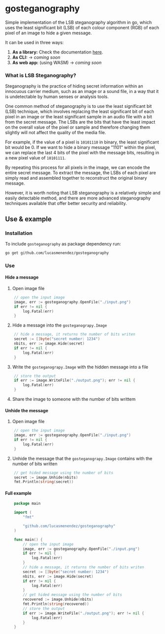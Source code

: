 # gosteganography
Simple implementation of the LSB steganography algorithm in go, which uses the least significant bit (LSB) of each colour component (RGB) of each pixel of an image to hide a given message. 

It can be used in three ways:
 1. **As a library:** Check the documentation [here]().
 2. **As CLI:**  -> *coming soon*
 3. **As web app:** (using WASM) -> *coming soon*

### What is LSB Steganography?

Steganography is the practice of hiding secret information within an innocuous carrier medium, such as an image or a sound file, in a way that it is undetectable by human senses or analysis tools.

One common method of steganography is to use the least significant bit (LSB) technique, which involves replacing the least significant bit of each pixel in an image or the least significant sample in an audio file with a bit from the secret message. The LSBs are the bits that have the least impact on the overall value of the pixel or sample and therefore changing them slightly will not affect the quality of the media file.

For example, if the value of a pixel is `10101110` in binary, the least significant bit would be 0. If we want to hide a binary message "1101" within the pixel, we can replace the last 4 bits of the pixel with the message bits, resulting in a new pixel value of `10101111`.

By repeating this process for all pixels in the image, we can encode the entire secret message. To extract the message, the LSBs of each pixel are simply read and assembled together to reconstruct the original binary message.

However, it is worth noting that LSB steganography is a relatively simple and easily detectable method, and there are more advanced steganography techniques available that offer better security and reliability.

## Use & example 

### Installation
To include `gosteganography` as package dependency run:

```sh
go get github.com/lucasmenendez/gosteganography
```

### Use

#### Hide a message

1. Open image file
```go
    // open the input image
    image, err := gosteganography.OpenFile("./input.png")
    if err != nil {
        log.Fatal(err)
    }
```
2. Hide a message into the `gosteganograpy.Image`
```go
    // hide a message, it returns the number of bits writen
    secret := []byte("secret number: 1234")
    nbits, err := image.Hide(secret)
    if err != nil {
        log.Fatal(err)
    }
```
3. Write the `gosteganograpy.Image` with the hidden message into a file
```go
    // store the output
    if err := image.WriteFile("./output.png"); err != nil {
        log.Fatal(err)
    }
```
4. Share the image to someone with the number of bits writtem

#### Unhide the message

1. Open image file
```go
    // open the input image
    image, err := gosteganography.OpenFile("./input.png")
    if err != nil {
        log.Fatal(err)
    }
```

2. Unhide the message that the `gosteganograpy.Image` contains with the number of bits written
```go
    // get hided message using the number of bits
    secret := image.Unhide(nbits)
    fmt.Println(string(secret))
```

#### Full example
```go
    package main

    import (
        "fmt"

        "github.com/lucasmenendez/gosteganography"
    )

    func main() {
        // open the input image
        image, err := gosteganography.OpenFile("./input.png")
        if err != nil {
            log.Fatal(err)
        }
        // hide a message, it returns the number of bits writen
        secret := []byte("secret number: 1234")
        nbits, err := image.Hide(secret)
        if err != nil {
            log.Fatal(err)
        }
        // get hided message using the number of bits
        recovered := image.Unhide(nbits)
        fmt.Println(string(recovered))
        // store the output
        if err := image.WriteFile("./output.png"); err != nil {
            log.Fatal(err)
        }
    }
```